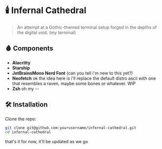 # 🕯️ Infernal Cathedral

> An attempt at a Gothic-themed terminal setup forged in the depths of the digital void. (my terminal)

## 🩸 Components 

- **Alacritty**
- **Starship**
- **JetBrainsMono Nerd Font** (can you tell i'm new to this yet?)
- **Neofetch** ok the idea here is i'll replace the default distro ascii with one that resembles a raven, maybe some bones or whatever. WIP
- **Zsh** oh my --
## 🛠️ Installation 

Clone the repo:

```bash
git clone git@github.com:yourusername/infernal-cathedral.git
cd infernal-cathedral
```


that's it for now, it'll be updated as we go
